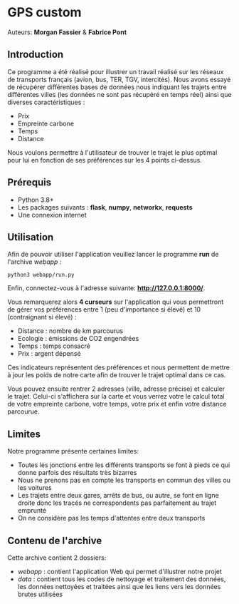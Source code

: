 # GPS custom 
Auteurs: **Morgan Fassier** & **Fabrice Pont**
## Introduction
Ce programme a été réalisé pour illustrer un travail réalisé sur les réseaux de transports français (avion, bus, TER, TGV, intercités). Nous avons essayé de récupérer différentes bases de données nous indiquant les trajets entre différentes villes (les données ne sont pas récupéré en temps réel) ainsi que diverses caractéristiques :
- Prix
- Empreinte carbone
- Temps
- Distance

Nous voulons permettre à l'utilisateur de trouver le trajet le plus optimal pour lui en fonction de ses préférences sur les 4 points ci-dessus.

## Prérequis
- Python 3.8+
- Les packages suivants : **flask**, **numpy**, **networkx**, **requests**
- Une connexion internet

## Utilisation

Afin de pouvoir utiliser l'application veuillez lancer le programme **run** de l'archive *webapp* :
```
python3 webapp/run.py
```
Enfin, connectez-vous à l'adresse suivante: **http://127.0.0.1:8000/**.

Vous remarquerez alors **4 curseurs** sur l'application qui vous permettront de gérer vos préférences entre 1 (peu d'importance si élevé) et 10 (contraignant si élevé) :
- Distance : nombre de km parcourus
- Ecologie : émissions de CO2 engendrées
- Temps : temps consacré
- Prix : argent dépensé

Ces indicateurs représentent des préférences et nous permettent de mettre à jour les poids de notre carte afin de trouver le trajet optimal dans ce cas.

Vous pouvez ensuite rentrer 2 adresses (ville, adresse précise) et calculer le trajet. Celui-ci s'affichera sur la carte et vous verrez votre le calcul total de votre empreinte carbone, votre temps, votre prix et enfin votre distance parcourue.


## Limites
Notre programme présente certaines limites:
- Toutes les jonctions entre les différents transports se font à pieds ce qui donne parfois des résultats très bizarres
- Nous ne prenons pas en compte les transports en commun des villes ou les voitures
- Les trajets entre deux gares, arrêts de bus, ou autre, se font en ligne droite donc les tracés ne correspondents pas parfaitement au trajet emprunté
- On ne considère pas les temps d'attentes entre deux transports

## Contenu de l'archive
Cette archive contient 2 dossiers:
- *webapp* : contient l'application Web qui permet d'illustrer notre projet
- *data* : contient tous les codes de nettoyage et traitement des données, les données nettoyées et traitées ainsi que les liens vers les données brutes utilisées
